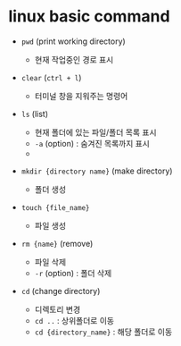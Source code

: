# linux basic command

- `pwd` (print working directory)
    - 현재 작업중인 경로 표시
- `clear` (`ctrl + l`)
    - 터미널 창을 지워주는 명령어
- `ls` (list)
    - 현재 폴더에 있는 파일/폴더 목록 표시
    - `-a` (option) : 숨겨진 목록까지 표시
    - 
- `mkdir {directory name}` (make directory)
    - 폴더 생성
- `touch {file_name}`
    - 파일 생성
- `rm {name}` (remove)
    - 파일 삭제
    - `-r` (option) : 폴더 삭제

- `cd` (change directory)
    - 디렉토리 변경
    - `cd ..` : 상위폴더로 이동
    - `cd {directory_name}` : 해당 폴더로 이동